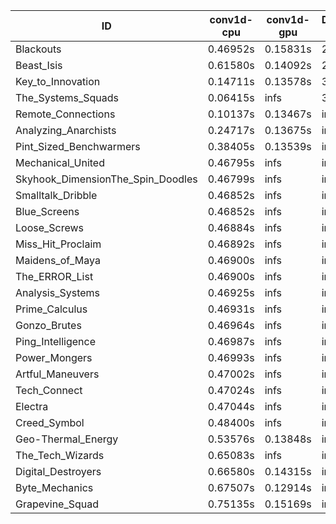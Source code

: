 |ID|conv1d-cpu|conv1d-gpu|DWSPConv2D-gpu|gemm-gpu|avg|
|-|-|-|-|-|-|
|Blackouts|0.46952s|0.15831s|2.94281s|1.97350s|1.38604s|
|Beast_Isis|0.61580s|0.14092s|2.95389s|1.97016s|1.42019s|
|Key_to_Innovation|0.14711s|0.13578s|3.18575s|2.21716s|1.42145s|
|The_Systems_Squads|0.06415s|infs|3.17327s|1.84177s|infs|
|Remote_Connections|0.10137s|0.13467s|infs|4.54288s|infs|
|Analyzing_Anarchists|0.24717s|0.13675s|infs|4.51726s|infs|
|Pint_Sized_Benchwarmers|0.38405s|0.13539s|infs|1.83665s|infs|
|Mechanical_United|0.46795s|infs|infs|4.54511s|infs|
|Skyhook_DimensionThe_Spin_Doodles|0.46799s|infs|infs|4.52489s|infs|
|Smalltalk_Dribble|0.46852s|infs|infs|4.51617s|infs|
|Blue_Screens|0.46852s|infs|infs|4.71519s|infs|
|Loose_Screws|0.46884s|infs|infs|4.53556s|infs|
|Miss_Hit_Proclaim|0.46892s|infs|infs|4.53186s|infs|
|Maidens_of_Maya|0.46900s|infs|infs|4.56355s|infs|
|The_ERROR_List|0.46900s|infs|infs|4.54285s|infs|
|Analysis_Systems|0.46925s|infs|infs|4.54466s|infs|
|Prime_Calculus|0.46931s|infs|infs|4.53375s|infs|
|Gonzo_Brutes|0.46964s|infs|infs|4.51838s|infs|
|Ping_Intelligence|0.46987s|infs|infs|4.53778s|infs|
|Power_Mongers|0.46993s|infs|infs|4.54152s|infs|
|Artful_Maneuvers|0.47002s|infs|infs|4.53602s|infs|
|Tech_Connect|0.47024s|infs|infs|4.53829s|infs|
|Electra|0.47044s|infs|infs|4.53684s|infs|
|Creed_Symbol|0.48400s|infs|infs|4.50524s|infs|
|Geo-Thermal_Energy|0.53576s|0.13848s|infs|4.51876s|infs|
|The_Tech_Wizards|0.65083s|infs|infs|4.53220s|infs|
|Digital_Destroyers|0.66580s|0.14315s|infs|4.50972s|infs|
|Byte_Mechanics|0.67507s|0.12914s|infs|4.52538s|infs|
|Grapevine_Squad|0.75135s|0.15169s|infs|4.52289s|infs|
